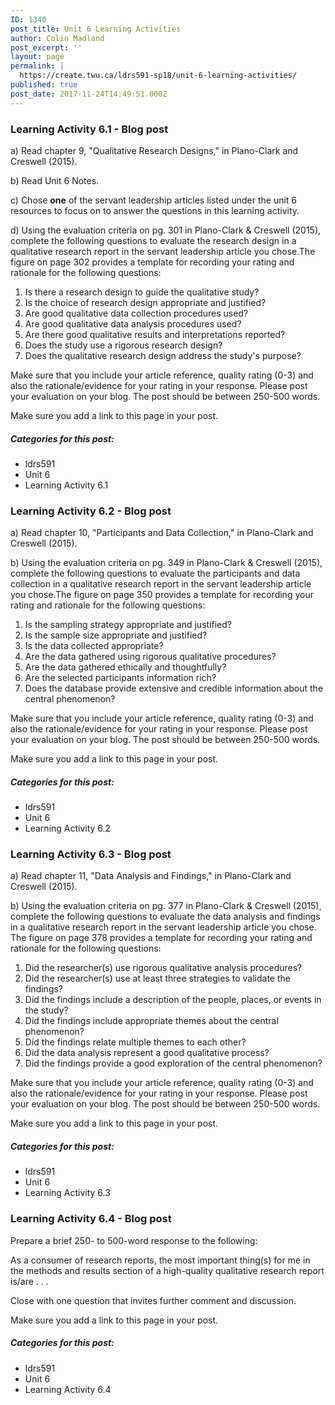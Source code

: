 ```yaml
---
ID: 1340
post_title: Unit 6 Learning Activities
author: Colin Madland
post_excerpt: ''
layout: page
permalink: |
  https://create.twu.ca/ldrs591-sp18/unit-6-learning-activities/
published: true
post_date: 2017-11-24T14:49:51.000Z
---
```


### Learning Activity 6.1 - Blog post

a\) Read chapter 9, "Qualitative Research Designs," in Plano-Clark and Creswell \(2015\).

b\) Read Unit 6 Notes.

c\) Chose **one** of the servant leadership articles listed under the unit 6 resources to focus on to answer the questions in this  learning activity.

d\) Using the evaluation criteria on pg. 301 in Plano-Clark & Creswell \(2015\), complete the following questions to evaluate the research design in a qualitative research report in the servant leadership article you chose.The figure on page 302 provides a template for recording your rating and rationale for the following questions:

1. Is there a research design to guide the qualitative study?
2. Is the choice of research design appropriate and justified?
3. Are good qualitative data collection procedures used?
4. Are good qualitative data analysis procedures used?
5. Are there good qualitative results and interpretations reported?
6. Does the study use a rigorous research design?
7. Does the qualitative research design address the study's purpose?

Make sure that you include your article reference, quality rating \(0-3\) and also the rationale/evidence for your rating in your response.  Please post your evaluation on your blog. The post should be between 250-500 words.

Make sure you add a link to this page in your post.

##### Categories for this post:

* ldrs591
* Unit 6
* Learning Activity 6.1

### Learning Activity 6.2 - Blog post

a\) Read chapter 10, "Participants and Data Collection," in Plano-Clark and Creswell \(2015\).

b\) Using the evaluation criteria on pg. 349 in Plano-Clark & Creswell \(2015\), complete the following questions to evaluate the participants and data collection in a qualitative research report in the servant leadership article you chose.The figure on page 350 provides a template for recording your rating and rationale for the following questions:

1. Is the sampling strategy appropriate and justified?
2. Is the sample size appropriate and justified?
3. Is the data collected appropriate?
4. Are the data gathered using rigorous qualitative procedures?
5. Are the data gathered ethically and thoughtfully?
6. Are the selected participants information rich?
7. Does the database provide extensive and credible information about the central phenomenon?

Make sure that you include your article reference, quality rating \(0-3\) and also the rationale/evidence for your rating in your response. Please post your evaluation on your blog. The post should be between 250-500 words.

Make sure you add a link to this page in your post.

##### Categories for this post:

* ldrs591
* Unit 6
* Learning Activity 6.2

### Learning Activity 6.3 - Blog post

a\) Read chapter 11, "Data Analysis and Findings," in Plano-Clark and Creswell \(2015\).

b\) Using the evaluation criteria on pg. 377 in Plano-Clark & Creswell \(2015\), complete the following questions to evaluate the data analysis and findings in a qualitative research report in the servant leadership article you chose. The figure on page 378 provides a template for recording your rating and rationale for the following questions:

1. Did the researcher\(s\) use rigorous qualitative analysis procedures?
2. Did the researcher\(s\) use at least three strategies to validate the findings?
3. Did the findings include a description of the people, places, or events in the study?
4. Did the findings include appropriate themes about the central phenomenon?
5. Did the findings relate multiple themes to each other?
6. Did the data analysis represent a good qualitative process?
7. Did the findings provide a good exploration of the central phenomenon?

Make sure that you include your article reference, quality rating \(0-3\) and also the rationale/evidence for your rating in your response.  Please post your evaluation on your blog. The post should be between 250-500 words.

Make sure you add a link to this page in your post.

##### Categories for this post:

* ldrs591
* Unit 6
* Learning Activity 6.3

### Learning Activity 6.4 - Blog post

Prepare a brief 250- to 500-word response to the following:

As a consumer of research reports, the most important thing\(s\) for me in the methods and results section of a high-quality qualitative research report is/are . . .

Close with one question that invites further comment and discussion.

Make sure you add a link to this page in your post.

##### Categories for this post:

* ldrs591
* Unit 6
* Learning Activity 6.4



